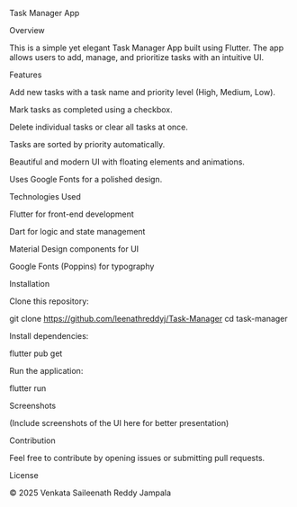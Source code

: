 Task Manager App

Overview

This is a simple yet elegant Task Manager App built using Flutter. The app allows users to add, manage, and prioritize tasks with an intuitive UI.

Features

Add new tasks with a task name and priority level (High, Medium, Low).

Mark tasks as completed using a checkbox.

Delete individual tasks or clear all tasks at once.

Tasks are sorted by priority automatically.

Beautiful and modern UI with floating elements and animations.

Uses Google Fonts for a polished design.

Technologies Used

Flutter for front-end development

Dart for logic and state management

Material Design components for UI

Google Fonts (Poppins) for typography

Installation

Clone this repository:

git clone https://github.com/leenathreddyj/Task-Manager
cd task-manager

Install dependencies:

flutter pub get

Run the application:

flutter run

Screenshots

(Include screenshots of the UI here for better presentation)

Contribution

Feel free to contribute by opening issues or submitting pull requests.

License

© 2025 Venkata Saileenath Reddy Jampala
